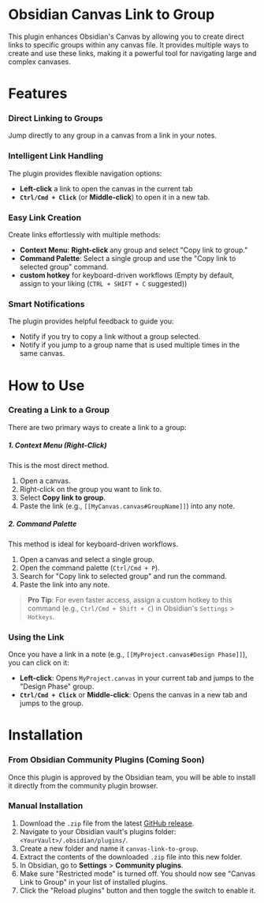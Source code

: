# Obsidian Canvas Link to Group

This plugin enhances Obsidian's Canvas by allowing you to create direct links to specific groups within any canvas file. It provides multiple ways to create and use these links, making it a powerful tool for navigating large and complex canvases.

# Features

### Direct Linking to Groups
Jump directly to any group in a canvas from a link in your notes.

### Intelligent Link Handling
The plugin provides flexible navigation options:
 - **Left-click** a link to open the canvas in the current tab
 - **`Ctrl/Cmd + Click`** (or **Middle-click**) to open it in a new tab.

### Easy Link Creation
Create links effortlessly with multiple methods:
- **Context Menu**: **Right-click** any group and select "Copy link to group."
- **Command Palette**: Select a single group and use the "Copy link to selected group" command.
- **custom hotkey** for keyboard-driven workflows (Empty by default, assign to your liking (`CTRL + SHIFT + C` suggested))

### Smart Notifications
The plugin provides helpful feedback to guide you:
- Notify if you try to copy a link without a group selected.
- Notify if you jump to a group name that is used multiple times in the same canvas.

# How to Use

### Creating a Link to a Group

There are two primary ways to create a link to a group:

##### 1. Context Menu (Right-Click)

This is the most direct method.

1.  Open a canvas.
2.  Right-click on the group you want to link to.
3.  Select **Copy link to group**.
4.  Paste the link (e.g., `[[MyCanvas.canvas#GroupName]]`) into any note.

##### 2. Command Palette

This method is ideal for keyboard-driven workflows.

1.  Open a canvas and select a single group.
2.  Open the command palette (`Ctrl/Cmd + P`).
3.  Search for "Copy link to selected group" and run the command.
4.  Paste the link into any note.

> **Pro Tip**: For even faster access, assign a custom hotkey to this command (e.g., `Ctrl/Cmd + Shift + C`) in Obsidian's `Settings` > `Hotkeys`.

### Using the Link

Once you have a link in a note (e.g., `[[MyProject.canvas#Design Phase]]`), you can click on it:

- **Left-click**: Opens `MyProject.canvas` in your current tab and jumps to the "Design Phase" group.
- **`Ctrl/Cmd + Click`** or **Middle-click**: Opens the canvas in a new tab and jumps to the group.

# Installation

### From Obsidian Community Plugins (Coming Soon)

Once this plugin is approved by the Obsidian team, you will be able to install it directly from the community plugin browser.

### Manual Installation

1.  Download the `.zip` file from the latest [GitHub release](https://github.com/quorafind/obsidian-canvas-link-to-group/releases/latest).
2.  Navigate to your Obsidian vault's plugins folder: `<YourVault>/.obsidian/plugins/`.
3.  Create a new folder and name it `canvas-link-to-group`.
4.  Extract the contents of the downloaded `.zip` file into this new folder.
5.  In Obsidian, go to **Settings** > **Community plugins**.
6.  Make sure "Restricted mode" is turned off. You should now see "Canvas Link to Group" in your list of installed plugins.
7.  Click the "Reload plugins" button and then toggle the switch to enable it.
